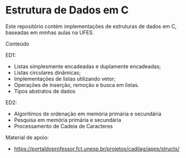 # Estrutura de Dados em C

Este repositório contém implementações de estruturas de dados em C, baseadas em minhas aulas na UFES.

Conteúdo

ED1:
* Listas simplesmente encadeadas e duplamente encadeadas;
* Listas circulares dinâmicas;
* Implementações de listas utilizando vetor;
* Operações de inserção, remoção e busca em listas.
* Tipos abstratos de dados

ED2:
* Algoritimos de ordenação em memória primária e secundária
* Pesquisa em memória primária e secundária
* Processamento de Cadeia de Caracteres

Material de apoio:
* https://portaldoprofessor.fct.unesp.br/projetos/cadilag/apps/structs/ 
